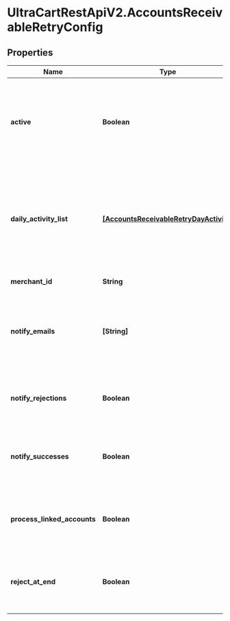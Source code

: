 # UltraCartRestApiV2.AccountsReceivableRetryConfig

## Properties
Name | Type | Description | Notes
------------ | ------------- | ------------- | -------------
**active** | **Boolean** | True if the retry should run daily.  False puts the retry service into an inactive state for this merchant. | [optional] 
**daily_activity_list** | [**[AccountsReceivableRetryDayActivity]**](AccountsReceivableRetryDayActivity.md) | A list of days and what actions should take place on those days after an order reaches accounts receivable | [optional] 
**merchant_id** | **String** | UltraCart merchant ID | [optional] 
**notify_emails** | **[String]** | A list of email addresses to receive summary notifications from the retry service. | [optional] 
**notify_rejections** | **Boolean** | If true, email addresses are notified of rejections. | [optional] 
**notify_successes** | **Boolean** | If true, email addresses are notified of successful charges. | [optional] 
**process_linked_accounts** | **Boolean** | If true, all linked accounts are also processed using the same rules. | [optional] 
**reject_at_end** | **Boolean** | If true, the order is rejected the day after the last configured activity day | [optional] 



